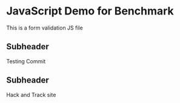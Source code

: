 # JavaScript Demo for Benchmark
This is a form validation JS file

## Subheader
Testing Commit

## Subheader
Hack and Track site